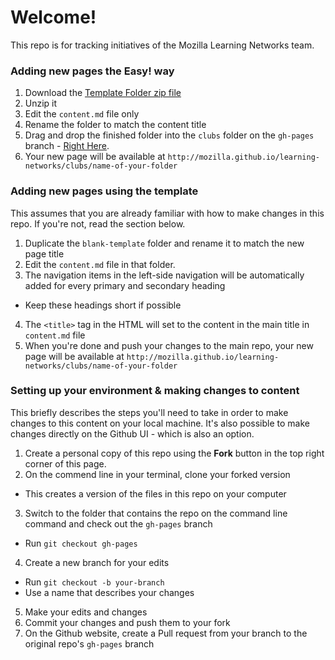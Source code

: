 # Welcome!

This repo is for tracking initiatives of the Mozilla Learning Networks team.

### Adding new pages the Easy! way

1. Download the [Template Folder zip file](https://github.com/mozilla/learning-networks/releases/download/1/clubs-blank-template.zip)
2. Unzip it
3. Edit the ``content.md`` file only
4. Rename the folder to match the content title
5. Drag and drop the finished folder into the ``clubs`` folder on the ``gh-pages`` branch - [Right Here](https://github.com/mozilla/learning-networks/tree/gh-pages/clubs).
6. Your new page will be available at ``http://mozilla.github.io/learning-networks/clubs/name-of-your-folder``

### Adding new pages using the template

This assumes that you are already familiar with how to make changes in this repo. If you're not, read the section below.

1. Duplicate the ``blank-template`` folder and rename it to match the new page title
2. Edit the ``content.md`` file in that folder.
3. The navigation items in the left-side navigation will be automatically added for every primary and secondary heading
  * Keep these headings short if possible
4. The ``<title>`` tag in the HTML will set to the content in the main title in ``content.md`` file
5. When you're done and push your changes to the main repo, your new page will be available at ``http://mozilla.github.io/learning-networks/clubs/name-of-your-folder``

### Setting up your environment & making changes to content

This briefly describes the steps you'll need to take in order to make changes to this content on your local machine. It's also possible to make changes directly on the Github UI - which is also an option.

1. Create a personal copy of this repo using the **Fork** button in the top right corner of this page.
2. On the commend line in your terminal, clone your forked version
  * This creates a version of the files in this repo on your computer
3. Switch to the folder that contains the repo on the command line command and check out the ``gh-pages`` branch
  * Run ``git checkout gh-pages``
4. Create a new branch for your edits
  * Run ``git checkout -b your-branch``
  * Use a name that describes your changes
5. Make your edits and changes
6. Commit your changes and push them to your fork
7. On the Github website, create a Pull request from your branch to the original repo's ``gh-pages`` branch
